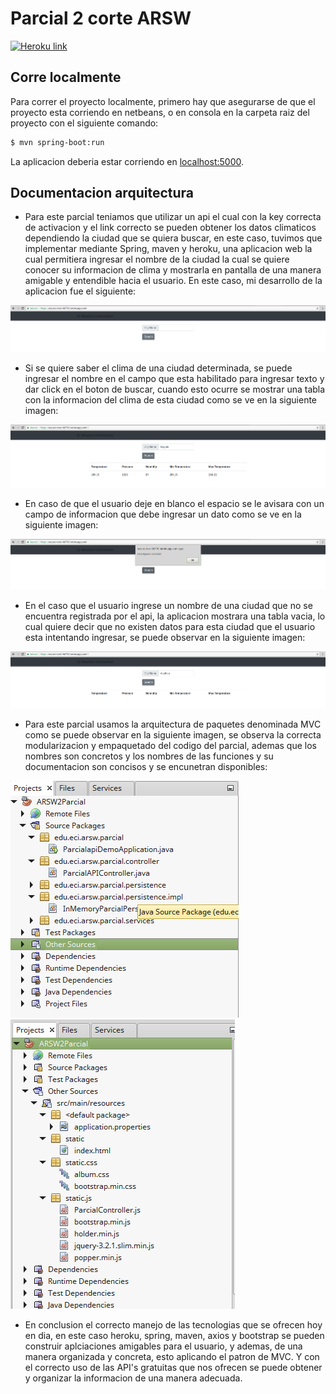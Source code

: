 # Parcial 2 corte ARSW

[![Heroku link](https://www.herokucdn.com/deploy/button.png)](https://secure-river-96770.herokuapp.com/)

## Corre localmente

Para correr el proyecto localmente, primero hay que asegurarse de que el proyecto esta corriendo en netbeans, o en consola en la carpeta raiz del proyecto con el siguiente comando:

```sh
$ mvn spring-boot:run
```

La aplicacion deberia estar corriendo en [localhost:5000](http://localhost:5000/).

## Documentacion arquitectura

- Para este parcial teniamos que utilizar un api el cual con la key correcta de activacion y el link correcto se pueden obtener los datos climaticos dependiendo la ciudad que se quiera buscar, en este caso, tuvimos que implementar mediante Spring, maven y heroku, una aplicacion web la cual permitiera ingresar el nombre de la ciudad la cual se quiere conocer su informacion de clima y mostrarla en pantalla de una manera amigable y entendible hacia el usuario. En este caso, mi desarrollo de la aplicacion fue el siguiente:

![alt text](https://github.com/ARSWCamiloLopez/ARSWParcial2.1/blob/master/screenshots/Screenshot%20from%202018-10-25%2018-08-39.png)

- Si se quiere saber el clima de una ciudad determinada, se puede ingresar el nombre en el campo que esta habilitado para ingresar texto y dar click en el boton de buscar, cuando esto ocurre se mostrar una tabla con la informacion del clima de esta ciudad como se ve en la siguiente imagen: 

![alt text](https://github.com/ARSWCamiloLopez/ARSWParcial2.1/blob/master/screenshots/Screenshot%20from%202018-10-25%2018-10-19.png)

- En caso de que el usuario deje en blanco el espacio se le avisara con un campo de informacion que debe ingresar un dato como se ve en la siguiente imagen:

![alt text](https://github.com/ARSWCamiloLopez/ARSWParcial2.1/blob/master/screenshots/Screenshot%20from%202018-10-25%2018-14-28.png)

- En el caso que el usuario ingrese un nombre de una ciudad que no se encuentra registrada por el api, la aplicacion mostrara una tabla vacia, lo cual quiere decir que no existen datos para esta ciudad que el usuario esta intentando ingresar, se puede observar en la siguiente imagen:

![alt text](https://github.com/ARSWCamiloLopez/ARSWParcial2.1/blob/master/screenshots/Screenshot%20from%202018-10-25%2018-10-34.png)

- Para este parcial usamos la arquitectura de paquetes denominada MVC como se puede observar en la siguiente imagen, se observa la correcta modularizacion y empaquetado del codigo del parcial, ademas que los nombres son concretos y los nombres de las funciones y su documentacion son concisos y se encunetran disponibles: 

![alt text](https://github.com/ARSWCamiloLopez/ARSWParcial2.1/blob/master/screenshots/Screenshot%20from%202018-10-25%2018-15-06.png)
![alt text](https://github.com/ARSWCamiloLopez/ARSWParcial2.1/blob/master/screenshots/Screenshot%20from%202018-10-25%2018-15-40.png)

- En conclusion el correcto manejo de las tecnologias que se ofrecen hoy en dia, en este caso heroku, spring, maven, axios y bootstrap se pueden construir aplciaciones amigables para el usuario, y ademas, de una manera organizada y concreta, esto aplicando el patron de MVC. Y con el correcto uso de las API's gratuitas que nos ofrecen se puede obtener y organizar la informacion de una manera adecuada.
